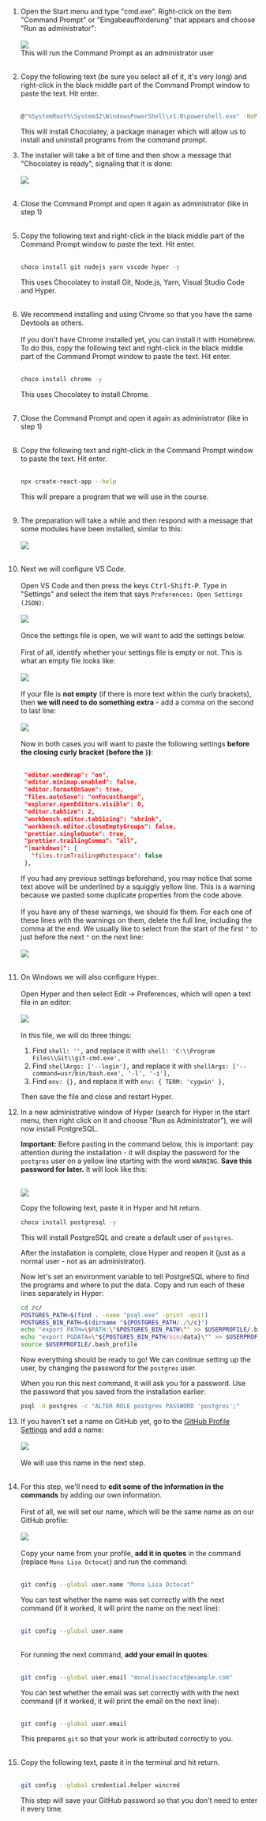 1. Open the Start menu and type "cmd.exe". Right-click on the item "Command Prompt" or "Eingabeaufforderung" that appears and choose "Run as administrator":<br>
   <br>
   <img src="./windows-1-run-cmd-as-admin.jpg">
   <br>This will run the Command Prompt as an administrator user<br><br>
2. Copy the following text (be sure you select all of it, it's very long) and right-click in the black middle part of the Command Prompt window to paste the text. Hit enter.<br><br>
   ```sh
   @"%SystemRoot%\System32\WindowsPowerShell\v1.0\powershell.exe" -NoProfile -InputFormat None -ExecutionPolicy Bypass -Command "iex ((New-Object System.Net.WebClient).DownloadString('https://chocolatey.org/install.ps1'))" && SET "PATH=%PATH%;%ALLUSERSPROFILE%\chocolatey\bin"
   ```
   This will install Chocolatey, a package manager which will allow us to install and uninstall programs from the command prompt.
   <br>
3. The installer will take a bit of time and then show a message that "Chocolatey is ready", signaling that it is done:<br><br>
   <img src="./windows-2-chocolatey-installed.png"><br><br>
4. Close the Command Prompt and open it again as administrator (like in step 1)<br><br>
5. Copy the following text and right-click in the black middle part of the Command Prompt window to paste the text. Hit enter.<br><br>
   ```sh
   choco install git nodejs yarn vscode hyper -y
   ```
   This uses Chocolatey to install Git, Node.js, Yarn, Visual Studio Code and Hyper.<br><br>
6. We recommend installing and using Chrome so that you have the same Devtools as others.<br><br>
   If you don't have Chrome installed yet, you can install it with Homebrew. To do this, copy the following text and right-click in the black middle part of the Command Prompt window to paste the text. Hit enter.<br><br>
   ```sh
   choco install chrome -y
   ```
   This uses Chocolatey to install Chrome.<br><br>
7. Close the Command Prompt and open it again as administrator (like in step 1)<br><br>
8. Copy the following text and right-click in the Command Prompt window to paste the text. Hit enter.<br><br>
   ```sh
   npx create-react-app --help
   ```
   This will prepare a program that we will use in the course.<br><br>
9. The preparation will take a while and then respond with a message that some modules have been installed, similar to this:<br><br>
   <img src="./general-1-cra-installed.png"><br><br>
10. Next we will configure VS Code.<br><br>
    Open VS Code and then press the keys <kbd>Ctrl</kbd>-<kbd>Shift</kbd>-<kbd>P</kbd>. Type in "Settings" and select the item that says `Preferences: Open Settings (JSON)`:<br><br>
    <img src="./general-2-vscode-settings.png"><br><br>
    Once the settings file is open, we will want to add the settings below.<br><br>
    First of all, identify whether your settings file is empty or not. This is what an empty file looks like:<br><br>
    <img src="./general-3-vscode-settings-empty.png"><br><br>
    If your file is **not empty** (if there is more text within the curly brackets), then **we will need to do something extra** - add a comma on the second to last line:<br><br>
    <img src="./general-4-vscode-settings-comma.png"><br><br>
    Now in both cases you will want to paste the following settings **before the closing curly bracket (before the `}`)**:<br><br>
    ```json
     "editor.wordWrap": "on",
     "editor.minimap.enabled": false,
     "editor.formatOnSave": true,
     "files.autoSave": "onFocusChange",
     "explorer.openEditors.visible": 0,
     "editor.tabSize": 2,
     "workbench.editor.tabSizing": "shrink",
     "workbench.editor.closeEmptyGroups": false,
     "prettier.singleQuote": true,
     "prettier.trailingComma": "all",
     "[markdown]": {
       "files.trimTrailingWhitespace": false
     },
    ```
    If you had any previous settings beforehand, you may notice that some text above will be underlined by a squiggly yellow line. This is a warning because we pasted some duplicate properties from the code above.<br><br>
    If you have any of these warnings, we should fix them. For each one of these lines with the warnings on them, delete the full line, including the comma at the end. We usually like to select from the start of the first `"` to just before the next `"` on the next line:<br><br>
    <img src="./general-5-vscode-settings-fix-warnings.png"><br><br>
11. On Windows we will also configure Hyper.<br><br>
    Open Hyper and then select Edit -> Preferences, which will open a text file in an editor:<br><br>
    <img src="./windows-3-hyper-preferences.png"><br><br>
    In this file, we will do three things:

    1. Find `shell: '',` and replace it with `shell: 'C:\\Program Files\\Git\\git-cmd.exe',`
    2. Find `shellArgs: ['--login'],` and replace it with `shellArgs: ['--command=usr/bin/bash.exe', '-l', '-i'],`
    3. Find `env: {},` and replace it with `env: { TERM: 'cygwin' },`

    Then save the file and close and restart Hyper.

12. <a name="postgresql"></a>In a new administrative window of Hyper (search for Hyper in the start menu, then right click on it and choose "Run as Administrator"), we will now install PostgreSQL.

    **Important:** Before pasting in the command below, this is important: pay attention during the installation - it will display the password for the `postgres` user on a yellow line starting with the word `WARNING`. **Save this password for later.** It will look like this:<br><br>

    <img src="windows-4-chocolatey-postgres-generated-password.png">

    Copy the following text, paste it in Hyper and hit return.

    ```sh
    choco install postgresql -y
    ```

    This will install PostgreSQL and create a default user of `postgres`.

    After the installation is complete, close Hyper and reopen it (just as a normal user - not as an administrator).

    Now let's set an environment variable to tell PostgreSQL where to find the programs and where to put the data. Copy and run each of these lines separately in Hyper:

    ```sh
    cd /c/
    POSTGRES_PATH=$(find . -name "psql.exe" -print -quit)
    POSTGRES_BIN_PATH=$(dirname "${POSTGRES_PATH/./\/c}")
    echo "export PATH=\$PATH:\"$POSTGRES_BIN_PATH\"" >> $USERPROFILE/.bash_profile
    echo "export PGDATA=\"${POSTGRES_BIN_PATH/bin/data}\"" >> $USERPROFILE/.bash_profile
    source $USERPROFILE/.bash_profile
    ```

    Now everything should be ready to go! We can continue setting up the user, by changing the password for the `postgres` user.

    When you run this next command, it will ask you for a password. Use the password that you saved from the installation earlier:

    ```sh
    psql -U postgres -c "ALTER ROLE postgres PASSWORD 'postgres';"
    ```

13. If you haven't set a name on GitHub yet, go to the [GitHub Profile Settings](https://github.com/settings/profile) and add a name:<br><br>
    <img src="./general-6-github-profile-settings.png"><br><br>
    We will use this name in the next step.<br><br>
14. For this step, we'll need to **edit some of the information in the commands** by adding our own information.<br><br>
    First of all, we will set our name, which will be the same name as on our GitHub profile:<br><br>
    <img src="./general-7-github-name.png"><br><br>
    Copy your name from your profile, **add it in quotes** in the command (replace `Mona Lisa Octocat`) and run the command:<br><br>
    ```sh
    git config --global user.name "Mona Lisa Octocat"
    ```
    You can test whether the name was set correctly with the next command (if it worked, it will print the name on the next line):<br><br>
    ```sh
    git config --global user.name
    ```
    <br>For running the next command, **add your email in quotes**:<br><br>
    ```sh
    git config --global user.email "monalisaoctocat@example.com"
    ```
    You can test whether the email was set correctly with with the next command (if it worked, it will print the email on the next line):<br><br>
    ```sh
    git config --global user.email
    ```
    This prepares `git` so that your work is attributed correctly to you.<br><br>
15. Copy the following text, paste it in the terminal and hit return.<br><br>
    ```sh
    git config --global credential.helper wincred
    ```
    This step will save your GitHub password so that you don't need to enter it every time.<br><br>
